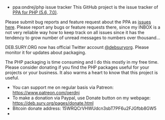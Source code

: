 * ppa:ondrej/php issue tracker
This GitHub project is the issue tracker of [PPA for PHP (5.6, 7.0)](https://launchpad.net/~ondrej/+archive/ubuntu/php).

Please submit bug reports and feature request about the PPA as [issues here](https://github.com/oerdnj/deb.sury.org/issues).   Please report any bugs or feature requests there, since my INBOX is a not very reliable way how to keep track on all issues since it has the tendency to grow number of unread messages to numbers over thousand...

DEB.SURY.ORG now has official Twitter account [@debsuryorg](https://twitter.com/debsuryorg).  Please monitor it for updates about packaging.

The PHP packaging is time consuming and I do this mostly in my free time. Please consider donating if you find the PHP packages useful for your projects or your business. It also warms a heart to know that this project is useful.

* You can support me on regular basis via Patreon: https://www.patreon.com/oerdnj
* To make a donation via Paypal, use Donate button on my webpage: https://deb.sury.org/pages/donate.html
* Bitcoin donate address: 15WRQCrVHWUdcn3sbT7PF6u2FJGfbb8GW5
* 
